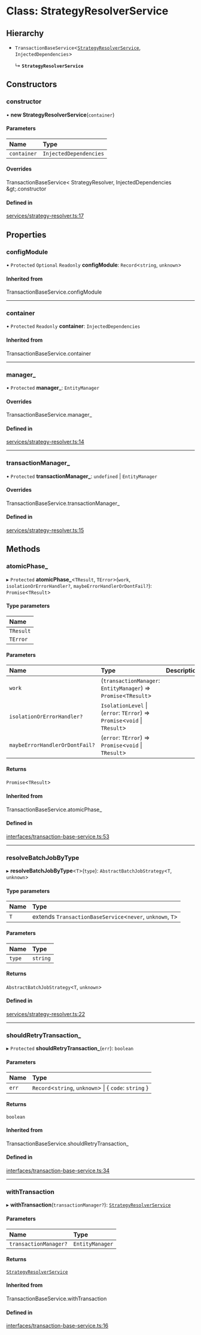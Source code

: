 # Class: StrategyResolverService

## Hierarchy

- `TransactionBaseService`<[`StrategyResolverService`](StrategyResolverService.md), `InjectedDependencies`\>

  ↳ **`StrategyResolverService`**

## Constructors

### constructor

• **new StrategyResolverService**(`container`)

#### Parameters

| Name | Type |
| :------ | :------ |
| `container` | `InjectedDependencies` |

#### Overrides

TransactionBaseService&lt;
  StrategyResolver,
  InjectedDependencies
\&gt;.constructor

#### Defined in

[services/strategy-resolver.ts:17](https://github.com/medusajs/medusa/blob/32b066d92/packages/medusa/src/services/strategy-resolver.ts#L17)

## Properties

### configModule

• `Protected` `Optional` `Readonly` **configModule**: `Record`<`string`, `unknown`\>

#### Inherited from

TransactionBaseService.configModule

___

### container

• `Protected` `Readonly` **container**: `InjectedDependencies`

#### Inherited from

TransactionBaseService.container

___

### manager\_

• `Protected` **manager\_**: `EntityManager`

#### Overrides

TransactionBaseService.manager\_

#### Defined in

[services/strategy-resolver.ts:14](https://github.com/medusajs/medusa/blob/32b066d92/packages/medusa/src/services/strategy-resolver.ts#L14)

___

### transactionManager\_

• `Protected` **transactionManager\_**: `undefined` \| `EntityManager`

#### Overrides

TransactionBaseService.transactionManager\_

#### Defined in

[services/strategy-resolver.ts:15](https://github.com/medusajs/medusa/blob/32b066d92/packages/medusa/src/services/strategy-resolver.ts#L15)

## Methods

### atomicPhase\_

▸ `Protected` **atomicPhase_**<`TResult`, `TError`\>(`work`, `isolationOrErrorHandler?`, `maybeErrorHandlerOrDontFail?`): `Promise`<`TResult`\>

#### Type parameters

| Name |
| :------ |
| `TResult` |
| `TError` |

#### Parameters

| Name | Type | Description |
| :------ | :------ | :------ |
| `work` | (`transactionManager`: `EntityManager`) => `Promise`<`TResult`\> |  |
| `isolationOrErrorHandler?` | `IsolationLevel` \| (`error`: `TError`) => `Promise`<`void` \| `TResult`\> |  |
| `maybeErrorHandlerOrDontFail?` | (`error`: `TError`) => `Promise`<`void` \| `TResult`\> |  |

#### Returns

`Promise`<`TResult`\>

#### Inherited from

TransactionBaseService.atomicPhase\_

#### Defined in

[interfaces/transaction-base-service.ts:53](https://github.com/medusajs/medusa/blob/32b066d92/packages/medusa/src/interfaces/transaction-base-service.ts#L53)

___

### resolveBatchJobByType

▸ **resolveBatchJobByType**<`T`\>(`type`): `AbstractBatchJobStrategy`<`T`, `unknown`\>

#### Type parameters

| Name | Type |
| :------ | :------ |
| `T` | extends `TransactionBaseService`<`never`, `unknown`, `T`\> |

#### Parameters

| Name | Type |
| :------ | :------ |
| `type` | `string` |

#### Returns

`AbstractBatchJobStrategy`<`T`, `unknown`\>

#### Defined in

[services/strategy-resolver.ts:22](https://github.com/medusajs/medusa/blob/32b066d92/packages/medusa/src/services/strategy-resolver.ts#L22)

___

### shouldRetryTransaction\_

▸ `Protected` **shouldRetryTransaction_**(`err`): `boolean`

#### Parameters

| Name | Type |
| :------ | :------ |
| `err` | `Record`<`string`, `unknown`\> \| { `code`: `string`  } |

#### Returns

`boolean`

#### Inherited from

TransactionBaseService.shouldRetryTransaction\_

#### Defined in

[interfaces/transaction-base-service.ts:34](https://github.com/medusajs/medusa/blob/32b066d92/packages/medusa/src/interfaces/transaction-base-service.ts#L34)

___

### withTransaction

▸ **withTransaction**(`transactionManager?`): [`StrategyResolverService`](StrategyResolverService.md)

#### Parameters

| Name | Type |
| :------ | :------ |
| `transactionManager?` | `EntityManager` |

#### Returns

[`StrategyResolverService`](StrategyResolverService.md)

#### Inherited from

TransactionBaseService.withTransaction

#### Defined in

[interfaces/transaction-base-service.ts:16](https://github.com/medusajs/medusa/blob/32b066d92/packages/medusa/src/interfaces/transaction-base-service.ts#L16)
